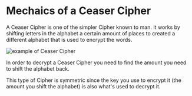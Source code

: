 # Mechaics of a Ceaser Cipher

A Ceaser Cipher is one of the simpler Cipher known to man. It works by shifting letters in the alphabet a certain amount of places to created a different alphabet that is used to encrypt the words.

![example of Ceaser Cipher](https://media.geeksforgeeks.org/wp-content/uploads/ceaserCipher.png)

In order to decrypt a Ceaser Cipher you need to find the amount you need to shift the alphabet back.

This type of Cipher is symmetric since the key you use to encrypt it (the amount you shift the alphabet) is also what's used to decrypt it.
